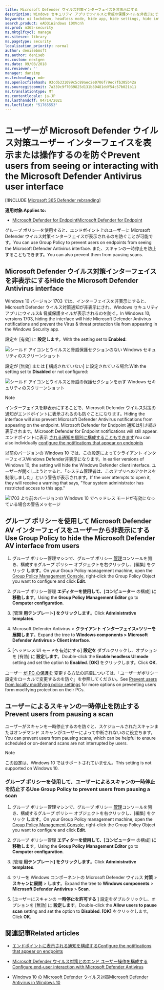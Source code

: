```yaml
---
title: Microsoft Defender ウイルス対策インターフェイスを非表示にする
description: Windows セキュリティ アプリでウイルスと脅威の保護タイルを非表示にできます。
keywords: ui lockdown, headless mode, hide app, hide settings, hide interface
search.product: eADQiWindows 10XVcnh
ms.prod: m365-security
ms.mktglfcycl: manage
ms.sitesec: library
ms.pagetype: security
localization_priority: normal
author: denisebmsft
ms.author: deniseb
ms.custom: nextgen
ms.date: 09/03/2018
ms.reviewer: ''
manager: dansimp
ms.technology: mde
ms.openlocfilehash: 93cd6331099c5c89aec2e0706f79ec7fb305b42a
ms.sourcegitcommit: 7a339c9f7039825d131b39481ddf54c57b021b11
ms.translationtype: MT
ms.contentlocale: ja-JP
ms.lasthandoff: 04/14/2021
ms.locfileid: "51765553"
---
```

# <a name="prevent-users-from-seeing-or-interacting-with-the-microsoft-defender-antivirus-user-interface"></a><span data-ttu-id="2fe55-104">ユーザーが Microsoft Defender ウイルス対策ユーザー インターフェイスを表示または操作するのを防ぐ</span><span class="sxs-lookup"><span data-stu-id="2fe55-104">Prevent users from seeing or interacting with the Microsoft Defender Antivirus user interface</span></span>

[!INCLUDE [Microsoft 365 Defender rebranding](../../includes/microsoft-defender.md)]


<span data-ttu-id="2fe55-105">**適用対象:**</span><span class="sxs-lookup"><span data-stu-id="2fe55-105">**Applies to:**</span></span>

- [<span data-ttu-id="2fe55-106">Microsoft Defender for Endpoint</span><span class="sxs-lookup"><span data-stu-id="2fe55-106">Microsoft Defender for Endpoint</span></span>](/microsoft-365/security/defender-endpoint/)

<span data-ttu-id="2fe55-107">グループ ポリシーを使用すると、エンドポイント上のユーザーに Microsoft Defender ウイルス対策インターフェイスが表示されるのを防ぐことが可能です。</span><span class="sxs-lookup"><span data-stu-id="2fe55-107">You can use Group Policy to prevent users on endpoints from seeing the Microsoft Defender Antivirus interface.</span></span> <span data-ttu-id="2fe55-108">また、スキャンの一時停止を防止することもできます。</span><span class="sxs-lookup"><span data-stu-id="2fe55-108">You can also prevent them from pausing scans.</span></span>

## <a name="hide-the-microsoft-defender-antivirus-interface"></a><span data-ttu-id="2fe55-109">Microsoft Defender ウイルス対策インターフェイスを非表示にする</span><span class="sxs-lookup"><span data-stu-id="2fe55-109">Hide the Microsoft Defender Antivirus interface</span></span>

<span data-ttu-id="2fe55-110">Windows 10 バージョン 1703 では、インターフェイスを非表示にすると、Microsoft Defender ウイルス対策通知が非表示にされ、Windows セキュリティ アプリにウイルス& 脅威保護タイルが表示されるのを防ぐ。</span><span class="sxs-lookup"><span data-stu-id="2fe55-110">In Windows 10, versions 1703, hiding the interface will hide Microsoft Defender Antivirus notifications and prevent the Virus & threat protection tile from appearing in the Windows Security app.</span></span>

<span data-ttu-id="2fe55-111">設定を [有効] に **設定します**。</span><span class="sxs-lookup"><span data-stu-id="2fe55-111">With the setting set to **Enabled**:</span></span>

![シールド アイコンとウイルスと脅威保護セクションのない Windows セキュリティのスクリーンショット](images/defender/wdav-headless-mode-1703.png)

<span data-ttu-id="2fe55-113">設定が [無効] または **[** 構成されていない] に設定されている場合:</span><span class="sxs-lookup"><span data-stu-id="2fe55-113">With the setting set to **Disabled** or not configured:</span></span>

![シールド アイコンとウイルスと脅威の保護セクションを示す Windows セキュリティのスクリーンショット](images/defender/wdav-headless-mode-off-1703.png)

>[!NOTE]
><span data-ttu-id="2fe55-115">インターフェイスを非表示にすることで、Microsoft Defender ウイルス対策の通知がエンドポイントに表示されるのも防ぐことになります。</span><span class="sxs-lookup"><span data-stu-id="2fe55-115">Hiding the interface will also prevent Microsoft Defender Antivirus notifications from appearing on the endpoint.</span></span> <span data-ttu-id="2fe55-116">Microsoft Defender for Endpoint 通知は引き続き表示されます。</span><span class="sxs-lookup"><span data-stu-id="2fe55-116">Microsoft Defender for Endpoint notifications will still appear.</span></span> <span data-ttu-id="2fe55-117">エンドポイントに表示 [される通知を個別に構成することもできます](configure-notifications-microsoft-defender-antivirus.md)</span><span class="sxs-lookup"><span data-stu-id="2fe55-117">You can also individually [configure the notifications that appear on endpoints](configure-notifications-microsoft-defender-antivirus.md)</span></span>

<span data-ttu-id="2fe55-118">以前のバージョンの Windows 10 では、この設定によってクライアント インターフェイスWindows Defender非表示になります。</span><span class="sxs-lookup"><span data-stu-id="2fe55-118">In earlier versions of Windows 10, the setting will hide the Windows Defender client interface.</span></span> <span data-ttu-id="2fe55-119">ユーザーが開くしようとすると、「システム管理者は、このアプリへのアクセスを制限しました」という警告が表示されます。</span><span class="sxs-lookup"><span data-stu-id="2fe55-119">If the user attempts to open it, they will receive a warning that says, "Your system administrator has restricted access to this app."</span></span>

![1703 より前のバージョンの Windows 10 でヘッドレス モードが有効になっている場合の警告メッセージ](images/defender/wdav-headless-mode-1607.png)

## <a name="use-group-policy-to-hide-the-microsoft-defender-av-interface-from-users"></a><span data-ttu-id="2fe55-121">グループ ポリシーを使用して Microsoft Defender AV インターフェイスをユーザーから非表示にする</span><span class="sxs-lookup"><span data-stu-id="2fe55-121">Use Group Policy to hide the Microsoft Defender AV interface from users</span></span>

1. <span data-ttu-id="2fe55-122">グループ ポリシー管理マシンで、グループ ポリシー [管理](/previous-versions/windows/desktop/gpmc/group-policy-management-console-portal)コンソールを開き、構成するグループ ポリシー オブジェクトを右クリックし、[編集] をクリック **します**。</span><span class="sxs-lookup"><span data-stu-id="2fe55-122">On your Group Policy management machine, open the [Group Policy Management Console](/previous-versions/windows/desktop/gpmc/group-policy-management-console-portal), right-click the Group Policy Object you want to configure and click **Edit**.</span></span>

2. <span data-ttu-id="2fe55-123">グループ ポリシー管理 **エディターを使用して、[コンピューター** の構成] **に移動します**。</span><span class="sxs-lookup"><span data-stu-id="2fe55-123">Using the **Group Policy Management Editor** go to **Computer configuration**.</span></span>

3. <span data-ttu-id="2fe55-124">[管理 **用テンプレート] をクリックします**。</span><span class="sxs-lookup"><span data-stu-id="2fe55-124">Click **Administrative templates**.</span></span>

4. <span data-ttu-id="2fe55-125">Microsoft Defender Antivirus > **クライアント インターフェイス>ツリーを展開します**。</span><span class="sxs-lookup"><span data-stu-id="2fe55-125">Expand the tree to **Windows components > Microsoft Defender Antivirus > Client interface**.</span></span>

5. <span data-ttu-id="2fe55-126">[ヘッドレス UI モードを有効にする] **設定を** ダブルクリックし、オプションを [有効] に **設定します**。</span><span class="sxs-lookup"><span data-stu-id="2fe55-126">Double-click the **Enable headless UI mode** setting and set the option to **Enabled**.</span></span> <span data-ttu-id="2fe55-127">**[OK]** をクリックします。</span><span class="sxs-lookup"><span data-stu-id="2fe55-127">Click **OK**.</span></span> 

<span data-ttu-id="2fe55-128">ユーザー [が PC の保護を](configure-local-policy-overrides-microsoft-defender-antivirus.md) 変更する方法の詳細については、「ユーザーがポリシー設定をローカルで変更するのを防ぐ」を参照してください。</span><span class="sxs-lookup"><span data-stu-id="2fe55-128">See [Prevent users from locally modifying policy settings](configure-local-policy-overrides-microsoft-defender-antivirus.md) for more options on preventing users form modifying protection on their PCs.</span></span>

## <a name="prevent-users-from-pausing-a-scan"></a><span data-ttu-id="2fe55-129">ユーザーによるスキャンの一時停止を防止する</span><span class="sxs-lookup"><span data-stu-id="2fe55-129">Prevent users from pausing a scan</span></span>

<span data-ttu-id="2fe55-130">ユーザーがスキャンを一時停止するのを防ぐと、スケジュールされたスキャンまたはオンデマンド スキャンがユーザーによって中断されないのに役立ちます。</span><span class="sxs-lookup"><span data-stu-id="2fe55-130">You can prevent users from pausing scans, which can be helpful to ensure scheduled or on-demand scans are not interrupted by users.</span></span>

> [!NOTE]
> <span data-ttu-id="2fe55-131">この設定は、Windows 10 ではサポートされていません。</span><span class="sxs-lookup"><span data-stu-id="2fe55-131">This setting is not supported on Windows 10.</span></span>

### <a name="use-group-policy-to-prevent-users-from-pausing-a-scan"></a><span data-ttu-id="2fe55-132">グループ ポリシーを使用して、ユーザーによるスキャンの一時停止を防止する</span><span class="sxs-lookup"><span data-stu-id="2fe55-132">Use Group Policy to prevent users from pausing a scan</span></span>

1. <span data-ttu-id="2fe55-133">グループ ポリシー管理マシンで、グループ ポリシー [管理](/previous-versions/windows/desktop/gpmc/group-policy-management-console-portal)コンソールを開き、構成するグループ ポリシー オブジェクトを右クリックし、[編集] をクリック **します**。</span><span class="sxs-lookup"><span data-stu-id="2fe55-133">On your Group Policy management machine, open the [Group Policy Management Console](/previous-versions/windows/desktop/gpmc/group-policy-management-console-portal), right-click the Group Policy Object you want to configure and click **Edit**.</span></span>

2. <span data-ttu-id="2fe55-134">グループ ポリシー管理 **エディターを使用して、[コンピューター** の構成] **に移動します**。</span><span class="sxs-lookup"><span data-stu-id="2fe55-134">Using the **Group Policy Management Editor** go to **Computer configuration**.</span></span>

3. <span data-ttu-id="2fe55-135">[管理 **用テンプレート] をクリックします**。</span><span class="sxs-lookup"><span data-stu-id="2fe55-135">Click **Administrative templates**.</span></span>

4. <span data-ttu-id="2fe55-136">ツリーを Windows コンポーネントの Microsoft Defender ウイルス **対策**  >  **スキャンに展開**  >  **します**。</span><span class="sxs-lookup"><span data-stu-id="2fe55-136">Expand the tree to **Windows components** > **Microsoft Defender Antivirus** > **Scan**.</span></span>

5. <span data-ttu-id="2fe55-137">[ユーザーにスキャンの **一時停止を許可する** ] 設定をダブルクリックし、オプションを [無効] に **設定します**。</span><span class="sxs-lookup"><span data-stu-id="2fe55-137">Double-click the **Allow users to pause scan** setting and set the option to **Disabled**.</span></span> <span data-ttu-id="2fe55-138">**[OK]** をクリックします。</span><span class="sxs-lookup"><span data-stu-id="2fe55-138">Click **OK**.</span></span> 

## <a name="related-articles"></a><span data-ttu-id="2fe55-139">関連記事</span><span class="sxs-lookup"><span data-stu-id="2fe55-139">Related articles</span></span>

- [<span data-ttu-id="2fe55-140">エンドポイントに表示される通知を構成する</span><span class="sxs-lookup"><span data-stu-id="2fe55-140">Configure the notifications that appear on endpoints</span></span>](configure-notifications-microsoft-defender-antivirus.md)

- [<span data-ttu-id="2fe55-141">Microsoft Defender ウイルス対策とのエンド ユーザー操作を構成する</span><span class="sxs-lookup"><span data-stu-id="2fe55-141">Configure end-user interaction with Microsoft Defender Antivirus</span></span>](configure-end-user-interaction-microsoft-defender-antivirus.md)

- [<span data-ttu-id="2fe55-142">Windows 10 の Microsoft Defender ウイルス対策</span><span class="sxs-lookup"><span data-stu-id="2fe55-142">Microsoft Defender Antivirus in Windows 10</span></span>](microsoft-defender-antivirus-in-windows-10.md)